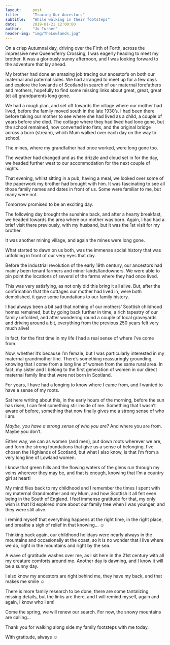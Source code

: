 ```yaml
---
layout:     post
title:      "Tracing Our Ancestors"
subtitle:   "While walking in their footsteps"
date:       2019-01-21 12:00:00
author:     "Jo Turner"
header-img: "img/TheLowlands.jpg"
---
```

On a crisp Autumnal day, driving over the Firth of Forth, across the impressive new Queensferry Crossing, I was eagerly heading to meet my brother. It was a gloriously sunny afternoon, and I was looking forward to the adventure that lay ahead.

My brother had done an amazing job tracing our ancestor’s on both our maternal and paternal sides. We had arranged to meet up for a few days and explore the lowlands of Scotland in search of our maternal forefathers and mothers, hopefully to find some missing links about great, great, great (et al) grandparents long gone.

We had a rough plan, and set off towards the village where our mother had lived, before the family moved south in the late 1930’s. I had been there before taking our mother to see where she had lived as a child, a couple of years before she died. The cottage where they had lived had lone gone, but the school remained, now converted into flats, and the original bridge across a burn (stream), which Mum walked over each day on the way to school.

The mines, where my grandfather had once worked, were long gone too.

The weather had changed and as the drizzle and cloud set in for the day, we headed further west to our accommodation for the next couple of nights. 

That evening, whilst sitting in a pub, having a meal, we looked over some of the paperwork my brother had brought with him. It was fascinating to see all those family names and dates in front of us. Some were familiar to me, but many were not. 

Tomorrow promised to be an exciting day.

The following day brought the sunshine back, and after a hearty breakfast, we headed towards the area where our mother was born. Again, I had had a brief visit there previously, with my husband, but it was the 1st visit for my brother.

It was another mining village, and again the mines were long gone. 

What started to dawn on us both, was the immense social history that was unfolding in front of our very eyes that day. 

Before the industrial revolution of the early 19th century, our ancestors had mainly been tenant farmers and minor lairds/landowners. We were able to pin point the locations of several of the farms where they had once lived. 

This was very satisfying, as not only did this bring it all alive. But, after the confirmation that the cottages our mother had lived in, were both demolished, it gave some foundations to our family history.

I had always been a bit sad that nothing of our mothers’ Scottish childhood homes remained, but by going back further in time, a rich tapestry of our family unfolded, and after wondering round a couple of local graveyards and driving around a bit, everything from the previous 250 years felt very much alive!

In fact, for the first time in my life I had a real sense of where I’ve come from. 

Now, whether it’s because I’m female, but I was particularly interested in my maternal grandmother line. There’s something reassuringly grounding, knowing that I come from a long line of women from the same rural area. In fact, my sister and I belong to the first generation of women in our direct maternal family line that were not born in Scotland.

For years, I have had a longing to know where I came from, and I wanted to have a sense of my roots.

Sat here writing about this, in the early hours of the morning, before the sun has risen, I can feel something stir inside of me. Something that I wasn’t aware of before, something that now finally gives me a strong sense of who I am.

*Maybe, you have a strong sense of who you are?* And where you are from. Maybe you don’t. 

Either way, we can as women (and men), put down roots wherever we are, and form the strong foundations that give us a sense of belonging. I’ve chosen the Highlands of Scotland, but what I also know, is that I’m from a very long line of Lowland women. 

I know that green hills and the flowing waters of the glens run through my veins wherever they may be, and that is enough, knowing that I’m a country girl at heart!

My mind flies back to my childhood and I remember the times I spent with my maternal Grandmother and my Mum, and how Scottish it all felt even being in the South of England. I feel immense gratitude for that, my only wish is that I’d explored more about our family tree when I was younger, and they were still alive.

I remind myself that everything happens at the right time, in the right place, and breathe a sigh of relief in that knowing… ☺

Thinking back again, our childhood holidays were nearly always in the mountains and occasionally at the coast, so it is no wonder that I live where we do, right in the mountains and right by the sea.

A wave of gratitude washes over me, as I sit here in the 21st century with all my creature comforts around me. Another day is dawning, and I know it will be a sunny day. 

I also know my ancestors are right behind me, they have my back, and that makes me smile ☺

There is more family research to be done, there are some tantalizing missing details, but the links are there, and I will remind myself, again and again, I know who I am!

Come the spring, we will renew our search. For now, the snowy mountains are calling…

Thank you for walking along side my family footsteps with me today.

With gratitude, always ☺
